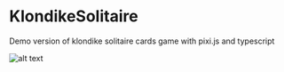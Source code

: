 # KlondikeSolitaire
Demo version of klondike solitaire cards game with pixi.js and typescript

![alt text](https://ibb.co/hth6a9)